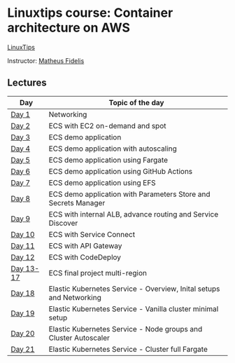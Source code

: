 # Linuxtips course:  Container architecture on AWS

[LinuxTips](https://linuxtips.io/treinamento/arquitetura-de-containers-na-aws/)

Instructor: [Matheus Fidelis](https://linktr.ee/fidelissauro)

## Lectures

| Day                               | Topic of the day                                                    |
|-----------------------------------|---------------------------------------------------------------------|
| [Day 1](day1/README.md)           | Networking                                                          |
| [Day 2](day2/README.md)           | ECS with EC2 on-demand and spot                                     |
| [Day 3](day3/README.md)           | ECS demo application                                                |
| [Day 4](day4/README.md)           | ECS demo application with autoscaling                               |
| [Day 5](day5/README.md)           | ECS demo application using Fargate                                  |
| [Day 6](day6/README.md)           | ECS demo application using GitHub Actions                           |
| [Day 7](day7/README.md)           | ECS demo application using EFS                                      |
| [Day 8](day8/README.md)           | ECS demo application with Parameters Store and Secrets Manager      |
| [Day 9](day9/README.md)           | ECS with internal ALB, advance routing and Service Discover         |
| [Day 10](day10/README.md)         | ECS with Service Connect                                            |
| [Day 11](day11/README.md)         | ECS with API Gateway                                                |
| [Day 12](day12/README.md)         | ECS with CodeDeploy                                                 |
| [Day 13-17](day13_17/README.md)   | ECS final project multi-region                                      |
| [Day 18](day18/README.md)         | Elastic Kubernetes Service - Overview, Inital setups and Networking |
| [Day 19](day19/README.md)         | Elastic Kubernetes Service - Vanilla cluster minimal setup          |
| [Day 20](day20/README.md)         | Elastic Kubernetes Service - Node groups and Cluster Autoscaler     |
| [Day 21](day21/README.md)         | Elastic Kubernetes Service - Cluster full Fargate                   |
